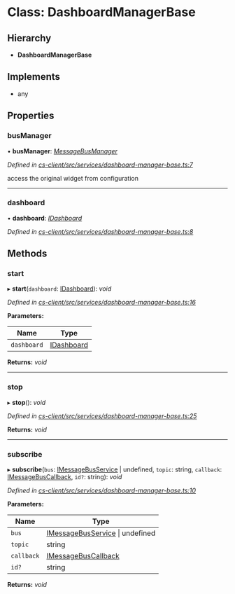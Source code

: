 # Class: DashboardManagerBase

## Hierarchy

* **DashboardManagerBase**

## Implements

* any

## Properties

###  busManager

• **busManager**: *[MessageBusManager](_cs_core_src_utils_message_bus_message_bus_manager_.messagebusmanager.md)*

*Defined in [cs-client/src/services/dashboard-manager-base.ts:7](https://github.com/RichardHovenkamp/csnext/blob/872f0bfe/packages/cs-client/src/services/dashboard-manager-base.ts#L7)*

access the original widget from configuration

___

###  dashboard

• **dashboard**: *[IDashboard](../interfaces/_cs_core_src_dashboard_dashboard_.idashboard.md)*

*Defined in [cs-client/src/services/dashboard-manager-base.ts:8](https://github.com/RichardHovenkamp/csnext/blob/872f0bfe/packages/cs-client/src/services/dashboard-manager-base.ts#L8)*

## Methods

###  start

▸ **start**(`dashboard`: [IDashboard](../interfaces/_cs_core_src_dashboard_dashboard_.idashboard.md)): *void*

*Defined in [cs-client/src/services/dashboard-manager-base.ts:16](https://github.com/RichardHovenkamp/csnext/blob/872f0bfe/packages/cs-client/src/services/dashboard-manager-base.ts#L16)*

**Parameters:**

Name | Type |
------ | ------ |
`dashboard` | [IDashboard](../interfaces/_cs_core_src_dashboard_dashboard_.idashboard.md) |

**Returns:** *void*

___

###  stop

▸ **stop**(): *void*

*Defined in [cs-client/src/services/dashboard-manager-base.ts:25](https://github.com/RichardHovenkamp/csnext/blob/872f0bfe/packages/cs-client/src/services/dashboard-manager-base.ts#L25)*

**Returns:** *void*

___

###  subscribe

▸ **subscribe**(`bus`: [IMessageBusService](../interfaces/_cs_core_src_utils_message_bus_message_bus_service_.imessagebusservice.md) | undefined, `topic`: string, `callback`: [IMessageBusCallback](../interfaces/_cs_core_src_utils_message_bus_message_bus_handle_.imessagebuscallback.md), `id?`: string): *void*

*Defined in [cs-client/src/services/dashboard-manager-base.ts:10](https://github.com/RichardHovenkamp/csnext/blob/872f0bfe/packages/cs-client/src/services/dashboard-manager-base.ts#L10)*

**Parameters:**

Name | Type |
------ | ------ |
`bus` | [IMessageBusService](../interfaces/_cs_core_src_utils_message_bus_message_bus_service_.imessagebusservice.md) &#124; undefined |
`topic` | string |
`callback` | [IMessageBusCallback](../interfaces/_cs_core_src_utils_message_bus_message_bus_handle_.imessagebuscallback.md) |
`id?` | string |

**Returns:** *void*
